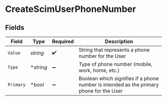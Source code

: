 # CreateScimUserPhoneNumber


## Fields

| Field                                                                                   | Type                                                                                    | Required                                                                                | Description                                                                             |
| --------------------------------------------------------------------------------------- | --------------------------------------------------------------------------------------- | --------------------------------------------------------------------------------------- | --------------------------------------------------------------------------------------- |
| `Value`                                                                                 | *string*                                                                                | :heavy_check_mark:                                                                      | String that represents a phone number for the User                                      |
| `Type`                                                                                  | **string*                                                                               | :heavy_minus_sign:                                                                      | Type of phone number (mobile, work, home, etc.)                                         |
| `Primary`                                                                               | **bool*                                                                                 | :heavy_minus_sign:                                                                      | Boolean which signifies if a phone number is intended as the primary phone for the User |